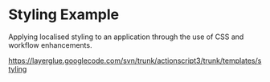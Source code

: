 # Styling Example #


Applying localised styling to an application through the use of CSS and workflow enhancements.

https://layerglue.googlecode.com/svn/trunk/actionscript3/trunk/templates/styling